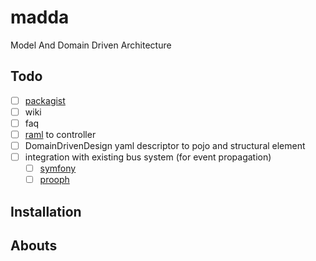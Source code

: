 # madda
Model And Domain Driven Architecture

## Todo

 - [ ] [packagist](https://packagist.org)
 - [ ] wiki 
 - [ ] faq 
 - [ ] [raml](http://raml.org) to controller 
 - [ ] DomainDrivenDesign yaml descriptor to pojo and structural element
 - [ ] integration with existing bus system (for event propagation)
    - [ ] [symfony](http://symfony.com/)
    - [ ] [prooph](https://github.com/prooph)
 
## Installation

## Abouts
